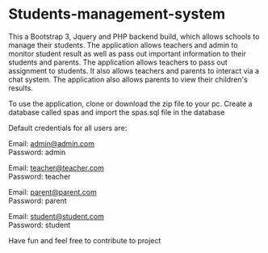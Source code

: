 # Students-management-system
 
This a Bootstrap 3, Jquery and PHP backend build, which allows schools to manage their students.
The application allows teachers and admin to monitor student result as well as pass out important information
to their students and parents.
The application allows teachers to pass out assignment to students.
It also allows teachers and parents to interact via a chat system.
The application also allows parents to view their children's results.

To use the application, clone or download the zip file to your pc.
Create a database called spas and import the spas.sql file in the database

Default credentials for all users are: 

Email: admin@admin.com  
Password: admin 

Email: teacher@teacher.com   
Password: teacher 

Email: parent@parent.com  
Password: parent

Email: student@student.com   
Password: student

Have fun and feel free to contribute to project 


